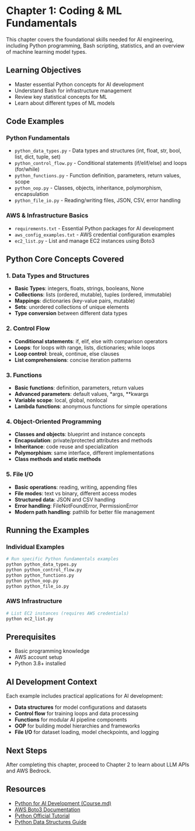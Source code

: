 # Chapter 1: Coding & ML Fundamentals

This chapter covers the foundational skills needed for AI engineering, including Python programming, Bash scripting, statistics, and an overview of machine learning model types.

## Learning Objectives
- Master essential Python concepts for AI development
- Understand Bash for infrastructure management
- Review key statistical concepts for ML
- Learn about different types of ML models

## Code Examples

### Python Fundamentals
- `python_data_types.py` - Data types and structures (int, float, str, bool, list, dict, tuple, set)
- `python_control_flow.py` - Conditional statements (if/elif/else) and loops (for/while)
- `python_functions.py` - Function definition, parameters, return values, scope
- `python_oop.py` - Classes, objects, inheritance, polymorphism, encapsulation
- `python_file_io.py` - Reading/writing files, JSON, CSV, error handling

### AWS & Infrastructure Basics
- `requirements.txt` - Essential Python packages for AI development
- `aws_config_examples.txt` - AWS credential configuration examples
- `ec2_list.py` - List and manage EC2 instances using Boto3

## Python Core Concepts Covered

### 1. Data Types and Structures
- **Basic Types**: integers, floats, strings, booleans, None
- **Collections**: lists (ordered, mutable), tuples (ordered, immutable)
- **Mappings**: dictionaries (key-value pairs, mutable)
- **Sets**: unordered collections of unique elements
- **Type conversion** between different data types

### 2. Control Flow
- **Conditional statements**: if, elif, else with comparison operators
- **Loops**: for loops with range, lists, dictionaries; while loops
- **Loop control**: break, continue, else clauses
- **List comprehensions**: concise iteration patterns

### 3. Functions
- **Basic functions**: definition, parameters, return values
- **Advanced parameters**: default values, *args, **kwargs
- **Variable scope**: local, global, nonlocal
- **Lambda functions**: anonymous functions for simple operations

### 4. Object-Oriented Programming
- **Classes and objects**: blueprint and instance concepts
- **Encapsulation**: private/protected attributes and methods
- **Inheritance**: code reuse and specialization
- **Polymorphism**: same interface, different implementations
- **Class methods and static methods**

### 5. File I/O
- **Basic operations**: reading, writing, appending files
- **File modes**: text vs binary, different access modes
- **Structured data**: JSON and CSV handling
- **Error handling**: FileNotFoundError, PermissionError
- **Modern path handling**: pathlib for better file management

## Running the Examples

### Individual Examples
```bash
# Run specific Python fundamentals examples
python python_data_types.py
python python_control_flow.py
python python_functions.py
python python_oop.py
python python_file_io.py
```

### AWS Infrastructure
```bash
# List EC2 instances (requires AWS credentials)
python ec2_list.py
```

## Prerequisites
- Basic programming knowledge
- AWS account setup
- Python 3.8+ installed

## AI Development Context

Each example includes practical applications for AI development:
- **Data structures** for model configurations and datasets
- **Control flow** for training loops and data processing
- **Functions** for modular AI pipeline components
- **OOP** for building model hierarchies and frameworks
- **File I/O** for dataset loading, model checkpoints, and logging

## Next Steps
After completing this chapter, proceed to Chapter 2 to learn about LLM APIs and AWS Bedrock.

## Resources
- [Python for AI Development (Course.md)](#python-for-ai-development)
- [AWS Boto3 Documentation](https://boto3.amazonaws.com/v1/documentation/api/latest/index.html)
- [Python Official Tutorial](https://docs.python.org/3/tutorial/)
- [Python Data Structures Guide](https://docs.python.org/3/tutorial/datastructures.html)
